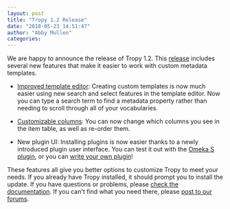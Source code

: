 ```yaml
---
layout: post
title: "Tropy 1.2 Release"
date: "2018-05-23 14:51:47"
author: "Abby Mullen"
categories:
---
```


We are happy to announce the release of Tropy 1.2. This [release](https://github.com/tropy/tropy/releases/tag/1.2.0) includes several new features that make it easier to work with custom metadata templates.

* [Improved template editor](https://docs.tropy.org/using_tropy/templates/create-template.html): Creating custom templates is now much easier using new search and select features in the template editor. Now you can type a search term to find a metadata property rather than needing to scroll through all of your vocabularies.

* [Customizable columns](https://docs.tropy.org/using_tropy/project_view/view_photos.html): You can now change which columns you see in the item table, as well as re-order them. 

* New plugin UI: Installing plugins is now easier thanks to a newly introduced plugin user interface. You can test it out with the [Omeka S plugin](https://docs.tropy.org/omeka.html), or you can [write your own plugin](https://github.com/tropy/tropy/wiki/PluginTutorial)!

These features all give you better options to customize Tropy to meet your needs. If you already have Tropy installed, it should prompt you to install the update. If you have questions or problems, please [check the documentation](https://docs.tropy.org/). If you can't find what you need there, please [post to our forums](https://forums.tropy.org/).